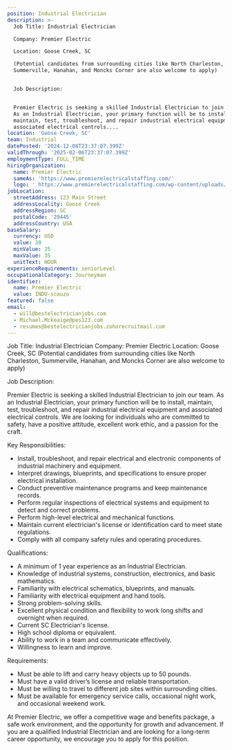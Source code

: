 ```yaml
---
position: Industrial Electrician
description: >-
  Job Title: Industrial Electrician

  Company: Premier Electric

  Location: Goose Creek, SC

  (Potential candidates from surrounding cities like North Charleston,
  Summerville, Hanahan, and Moncks Corner are also welcome to apply)


  Job Description:


  Premier Electric is seeking a skilled Industrial Electrician to join our team.
  As an Industrial Electrician, your primary function will be to install,
  maintain, test, troubleshoot, and repair industrial electrical equipment and
  associated electrical controls....
location: 'Goose Creek, SC'
team: Industrial
datePosted: '2024-12-08T23:37:07.399Z'
validThrough: '2025-02-06T23:37:07.399Z'
employmentType: FULL_TIME
hiringOrganization:
  name: Premier Electric
  sameAs: 'https://www.premierelectricalstaffing.com/'
  logo: ' https://www.premierelectricalstaffing.com/wp-content/uploads/2020/05/Premier-Electrical-Staffing-logo.png'
jobLocation:
  streetAddress: 123 Main Street
  addressLocality: Goose Creek
  addressRegion: SC
  postalCode: '29445'
  addressCountry: USA
baseSalary:
  currency: USD
  value: 30
  minValue: 25
  maxValue: 35
  unitText: HOUR
experienceRequirements: seniorLevel
occupationalCategory: Journeyman
identifier:
  name: Premier Electric
  value: INDU-scauzo
featured: false
email:
  - will@bestelectricianjobs.com
  - Michael.Mckeaige@pes123.com
  - resumes@bestelectricianjobs.zohorecruitmail.com
---
```




Job Title: Industrial Electrician
Company: Premier Electric
Location: Goose Creek, SC
(Potential candidates from surrounding cities like North Charleston, Summerville, Hanahan, and Moncks Corner are also welcome to apply)

Job Description:

Premier Electric is seeking a skilled Industrial Electrician to join our team. As an Industrial Electrician, your primary function will be to install, maintain, test, troubleshoot, and repair industrial electrical equipment and associated electrical controls. We are looking for individuals who are committed to safety, have a positive attitude, excellent work ethic, and a passion for the craft.

Key Responsibilities:

- Install, troubleshoot, and repair electrical and electronic components of industrial machinery and equipment.
- Interpret drawings, blueprints, and specifications to ensure proper electrical installation.
- Conduct preventive maintenance programs and keep maintenance records.
- Perform regular inspections of electrical systems and equipment to detect and correct problems.
- Perform high-level electrical and mechanical functions.
- Maintain current electrician's license or identification card to meet state regulations.
- Comply with all company safety rules and operating procedures.

Qualifications:

- A minimum of 1 year experience as an Industrial Electrician.
- Knowledge of industrial systems, construction, electronics, and basic mathematics.
- Familiarity with electrical schematics, blueprints, and manuals.
- Familiarity with electrical equipment and hand tools.
- Strong problem-solving skills.
- Excellent physical condition and flexibility to work long shifts and overnight when required.
- Current SC Electrician's license.
- High school diploma or equivalent.
- Ability to work in a team and communicate effectively.
- Willingness to learn and improve.

Requirements:

- Must be able to lift and carry heavy objects up to 50 pounds.
- Must have a valid driver’s license and reliable transportation.
- Must be willing to travel to different job sites within surrounding cities.
- Must be available for emergency service calls, occasional night work, and occasional weekend work.

At Premier Electric, we offer a competitive wage and benefits package, a safe work environment, and the opportunity for growth and advancement. If you are a qualified Industrial Electrician and are looking for a long-term career opportunity, we encourage you to apply for this position.
